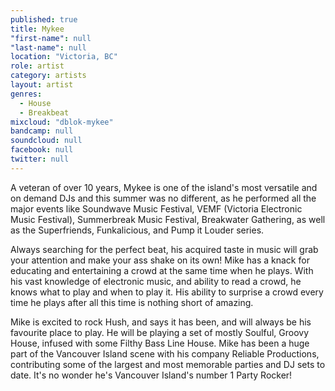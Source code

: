 ```yaml
---
published: true
title: Mykee
"first-name": null
"last-name": null
location: "Victoria, BC"
role: artist
category: artists
layout: artist
genres: 
  - House
  - Breakbeat
mixcloud: "dblok-mykee"
bandcamp: null
soundcloud: null
facebook: null
twitter: null
---
```


A veteran of over 10 years, Mykee is one of the island's most versatile and on demand DJs and this summer was no different, as he performed all the major events like Soundwave Music Festival, VEMF (Victoria Electronic Music Festival), Summerbreak Music Festival, Breakwater Gathering, as well as the Superfriends, Funkalicious, and Pump it Louder series.

Always searching for the perfect beat, his acquired taste in music will grab your attention and make your ass shake on its own! Mike has a knack for educating and entertaining a crowd at the same time when he plays. With his vast knowledge of electronic music, and ability to read a crowd, he knows what to play and when to play it. His ability to surprise a crowd every time he plays after all this time is nothing short of amazing.

Mike is excited to rock Hush, and says it has been, and will always be his favourite place to play. He will be playing a set of mostly Soulful, Groovy House, infused with some Filthy Bass Line House. Mike has been a huge part of the Vancouver Island scene with his company Reliable Productions, contributing some of the largest and most memorable parties and DJ sets to date. It's no wonder he's Vancouver Island's number 1 Party Rocker!